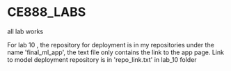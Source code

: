# CE888_LABS

all lab works

For lab 10 , the repository for deployment is in my repositories under the name 'final_ml_app', the text file only contains the link to the app page.
Link to model deployment repository is in 'repo_link.txt' in lab_10 folder
